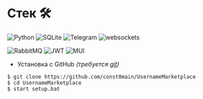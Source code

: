 # Стек 🛠
![Python](https://img.shields.io/badge/Python-3.8-blue?style=for-the-badge&logo=python) ![SQLite](https://img.shields.io/badge/sqlite-%2307405e.svg?style=for-the-badge&logo=sqlite&logoColor=white) ![Telegram](https://img.shields.io/badge/aiogram-2CA5E0?style=for-the-badge&logo=telegram&logoColor=white) ![websockets](https://img.shields.io/badge/websockets-blue?style=for-the-badge)

![RabbitMQ](https://img.shields.io/badge/REQUESTS-orange?style=for-the-badge&logo=rabbitmq&logoColor=white) ![JWT](https://img.shields.io/badge/JSON-blue?style=for-the-badge&logo=JSON%20web%20tokens) ![MUI](https://img.shields.io/badge/DATETIME-%230081CB.svg?style=for-the-badge&logo=mui&logoColor=white)

- Установка с GitHub *(требуется [git](https://git-scm.com/downloads))*
```
$ git clone https://github.com/const0main/UsernameMarketplace
$ cd UsernameMarketplace
$ start setup.bat
```
